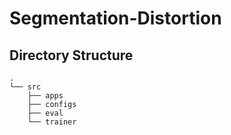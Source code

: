 # Segmentation-Distortion

## Directory Structure
<!--structure_begin-->
```
.
└── src
    ├── apps
    ├── configs
    ├── eval
    └── trainer
```
<!--structure_end-->
